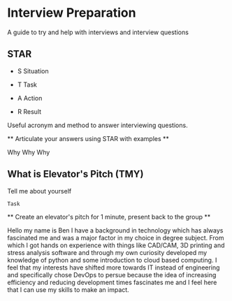 # Interview Preparation
A guide to try and help with interviews and interview questions

## STAR
- S Situation

- T Task

- A Action

- R Result

Useful acronym and method to answer interviewing questions.

** Articulate your answers using STAR with examples **

Why Why Why

## What is Elevator's Pitch (TMY)
Tell me about yourself

```
Task
```
** Create an elevator's pitch for 1 minute, present back to the group **

Hello my name is Ben I have a background in technology which has always fascinated me and was a major factor in my choice in degree subject. From which I got hands on experience with things like 
CAD/CAM, 3D printing and stress analysis software and through my own curiosity developed my knowledge of python and some introduction to cloud based computing.
I feel that my interests have shifted more towards IT instead of engineering and specifically chose DevOps to persue because the idea of increasing efficiency and reducing development times
fascinates me and I feel here that I can use my skills to make an impact.
 
